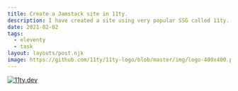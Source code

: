 ```yaml
---
title: Create a Jamstack site in 11ty.
description: I have created a site using very popular SSG called 11ty.
date: 2021-02-02
tags:
  - eleventy
  - task
layout: layouts/post.njk
image: https://github.com/11ty/11ty-logo/blob/master/img/logo-400x400.png
---
```


<a href="/">
  <img src={image} class="img-thumbnail" alt="11ty.dev">
</a>

